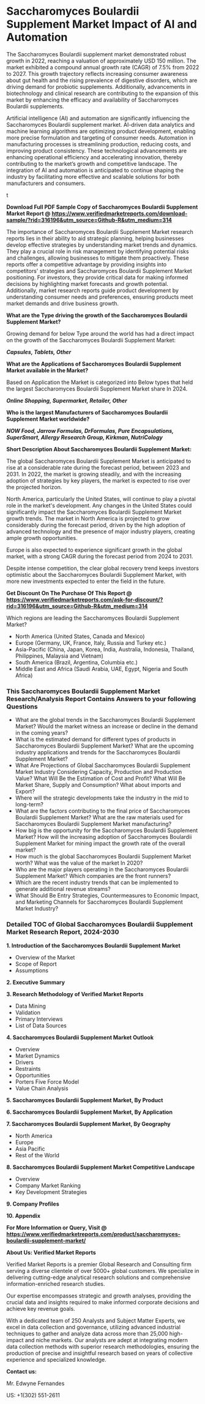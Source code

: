<meta name="title" content="Global Saccharomyces Boulardii Supplement Market Impact of AI and Automation"><meta name="description" content="The Saccharomyces Boulardii supplement market demonstrated robust growth in 2022, reaching a valuation of approximately USD 150 million. The market exhibited a compoun"><meta name="title" content="Saccharomyces Boulardii Supplement Market Size, Share, Scope, Trends, Growth, Opportunities, Analysis, Forecast"><h1>Saccharomyces Boulardii Supplement Market Impact of AI and Automation</h1><p>The Saccharomyces Boulardii supplement market demonstrated robust growth in 2022, reaching a valuation of approximately USD 150 million. The market exhibited a compound annual growth rate (CAGR) of 7.5% from 2022 to 2027. This growth trajectory reflects increasing consumer awareness about gut health and the rising prevalence of digestive disorders, which are driving demand for probiotic supplements. Additionally, advancements in biotechnology and clinical research are contributing to the expansion of this market by enhancing the efficacy and availability of Saccharomyces Boulardii supplements.</p><p>Artificial intelligence (AI) and automation are significantly influencing the Saccharomyces Boulardii supplement market. AI-driven data analytics and machine learning algorithms are optimizing product development, enabling more precise formulation and targeting of consumer needs. Automation in manufacturing processes is streamlining production, reducing costs, and improving product consistency. These technological advancements are enhancing operational efficiency and accelerating innovation, thereby contributing to the market’s growth and competitive landscape. The integration of AI and automation is anticipated to continue shaping the industry by facilitating more effective and scalable solutions for both manufacturers and consumers.</p>t</p><p id="" class=""><strong>Download Full PDF Sample Copy of Saccharomyces Boulardii Supplement Market Report @ <a href="https://www.verifiedmarketreports.com/download-sample/?rid=316196&utm_source=Github-R&utm_medium=314" target="_blank">https://www.verifiedmarketreports.com/download-sample/?rid=316196&utm_source=Github-R&utm_medium=314</a></strong></p><p>The importance of&nbsp;Saccharomyces Boulardii Supplement Market research reports lies in their ability to aid strategic planning, helping businesses develop effective strategies by understanding market trends and dynamics. They play a crucial role in risk management by identifying potential risks and challenges, allowing businesses to mitigate them proactively. These reports offer a competitive advantage by providing insights into competitors' strategies and Saccharomyces Boulardii Supplement Market positioning. For investors, they provide critical data for making informed decisions by highlighting market forecasts and growth potential. Additionally, market research reports guide product development by understanding consumer needs and preferences, ensuring products meet market demands and drive business growth.</p><p><strong>What are the&nbsp;Type driving the growth of the Saccharomyces Boulardii Supplement Market?</strong></p><p id="" class="">Growing demand for below Type around the world has had a direct impact on the growth of the Saccharomyces Boulardii Supplement Market:</p><em><strong>Capsules, Tablets, Other</strong></em></p><strong>What are the&nbsp;Applications&nbsp;of Saccharomyces Boulardii Supplement Market available in the Market?</strong></p><p id="" class="">Based on Application the Market is categorized into Below types that held the largest Saccharomyces Boulardii Supplement Market share In 2024.</p><em><strong>Online Shopping, Supermarket, Retailer, Other</strong></em></p><strong>Who is the largest Manufacturers of Saccharomyces Boulardii Supplement Market worldwide?</strong></p><p><em><strong>NOW Food, Jarrow Formulas, DrFormulas, Pure Encapsulations, SuperSmart, Allergy Research Group, Kirkman, NutriCology</strong></em></p><p id="" class=""><strong>Short Description About Saccharomyces Boulardii Supplement Market:</strong></p><p>The global Saccharomyces Boulardii Supplement Market is anticipated to rise at a considerable rate during the forecast period, between 2023 and 2031. In 2022, the market is growing steadily, and with the increasing adoption of strategies by key players, the market is expected to rise over the projected horizon.</p><p>North America, particularly the United States, will continue to play a pivotal role in the market's development. Any changes in the United States could significantly impact the Saccharomyces Boulardii Supplement Market growth trends. The market in North America is projected to grow considerably during the forecast period, driven by the high adoption of advanced technology and the presence of major industry players, creating ample growth opportunities.</p><p>Europe is also expected to experience significant growth in the global market, with a strong CAGR during the forecast period from 2024 to 2031.</p><p>Despite intense competition, the clear global recovery trend keeps investors optimistic about the Saccharomyces Boulardii Supplement Market, with more new investments expected to enter the field in the future.</p><p id="" class=""><strong>Get Discount On The Purchase Of This Report @ <a href="https://www.verifiedmarketreports.com/ask-for-discount/?rid=316196&utm_source=Github-R&utm_medium=314" target="_blank">https://www.verifiedmarketreports.com/ask-for-discount/?rid=316196&utm_source=Github-R&utm_medium=314</a></strong></p>Which regions are leading the Saccharomyces Boulardii Supplement Market?</p><ul><li>North America (United States, Canada and Mexico)</li><li>Europe (Germany, UK, France, Italy, Russia and Turkey etc.)</li><li>Asia-Pacific (China, Japan, Korea, India, Australia, Indonesia, Thailand, Philippines, Malaysia and Vietnam)</li><li>South America (Brazil, Argentina, Columbia etc.)</li><li>Middle East and Africa (Saudi Arabia, UAE, Egypt, Nigeria and South Africa)</li></ul><h3 id="" class="">This Saccharomyces Boulardii Supplement Market Research/Analysis Report Contains Answers to your following Questions</h3><ul><li>What are the global trends in the Saccharomyces Boulardii Supplement Market? Would the market witness an increase or decline in the demand in the coming years?</li><li>What is the estimated demand for different types of products in Saccharomyces Boulardii Supplement Market? What are the upcoming industry applications and trends for the Saccharomyces Boulardii Supplement Market?</li><li>What Are Projections of Global Saccharomyces Boulardii Supplement Market Industry Considering Capacity, Production and Production Value? What Will Be the Estimation of Cost and Profit? What Will Be Market Share, Supply and Consumption? What about imports and Export?</li><li>Where will the strategic developments take the industry in the mid to long-term?</li><li>What are the factors contributing to the final price of Saccharomyces Boulardii Supplement Market? What are the raw materials used for Saccharomyces Boulardii Supplement Market manufacturing?</li><li>How big is the opportunity for the Saccharomyces Boulardii Supplement Market? How will the increasing adoption of Saccharomyces Boulardii Supplement Market for mining impact the growth rate of the overall market?</li><li>How much is the global Saccharomyces Boulardii Supplement Market worth? What was the value of the market In 2020?</li><li>Who are the major players operating in the Saccharomyces Boulardii Supplement Market? Which companies are the front runners?</li><li>Which are the recent industry trends that can be implemented to generate additional revenue streams?</li><li>What Should Be Entry Strategies, Countermeasures to Economic Impact, and Marketing Channels for Saccharomyces Boulardii Supplement Market Industry?</li></ul><h3 id="" class="">Detailed TOC of Global Saccharomyces Boulardii Supplement Market Research Report, 2024-2030</h3><p id="" class=""><strong>1. Introduction of the Saccharomyces Boulardii Supplement Market</strong></p><ul><li>Overview of the Market</li><li>Scope of Report</li><li>Assumptions</li></ul><p id="" class=""><strong>2. Executive Summary</strong></p><p id="" class=""><strong>3. Research Methodology of Verified Market Reports</strong></p><ul><li>Data Mining</li><li>Validation</li><li>Primary Interviews</li><li>List of Data Sources</li></ul><p id="" class=""><strong>4. Saccharomyces Boulardii Supplement Market Outlook</strong></p><ul><li>Overview</li><li>Market Dynamics</li><li>Drivers</li><li>Restraints</li><li>Opportunities</li><li>Porters Five Force Model</li><li>Value Chain Analysis</li></ul><p id="" class=""><strong>5. Saccharomyces Boulardii Supplement Market, By Product</strong></p><p id="" class=""><strong>6. Saccharomyces Boulardii Supplement Market, By Application</strong></p><p id="" class=""><strong>7. Saccharomyces Boulardii Supplement Market, By Geography</strong></p><ul><li>North America</li><li>Europe</li><li>Asia Pacific</li><li>Rest of the World</li></ul><p id="" class=""><strong>8. Saccharomyces Boulardii Supplement Market Competitive Landscape</strong></p><ul><li>Overview</li><li>Company Market Ranking</li><li>Key Development Strategies</li></ul><p id="" class=""><strong>9. Company Profiles</strong></p><p id="" class=""><strong>10. Appendix</strong></p><p id="" class=""><strong>For More Information or Query, Visit @ <a href="https://www.verifiedmarketreports.com/product/saccharomyces-boulardii-supplement-market/" target="_blank">https://www.verifiedmarketreports.com/product/saccharomyces-boulardii-supplement-market/</a></strong></p><p id="" class=""><strong>About Us: Verified Market Reports</strong></p><p id="" class="">Verified Market Reports is a premier Global Research and Consulting firm serving a diverse clientele of over 5000+ global customers. We specialize in delivering cutting-edge analytical research solutions and comprehensive information-enriched research studies.</p><p id="" class="">Our expertise encompasses strategic and growth analyses, providing the crucial data and insights required to make informed corporate decisions and achieve key revenue goals.</p><p id="" class="">With a dedicated team of 250 Analysts and Subject Matter Experts, we excel in data collection and governance, utilizing advanced industrial techniques to gather and analyze data across more than 25,000 high-impact and niche markets. Our analysts are adept at integrating modern data collection methods with superior research methodologies, ensuring the production of precise and insightful research based on years of collective experience and specialized knowledge.</p><p id="" class=""><strong>Contact us:</strong></p><p id="" class="">Mr. Edwyne Fernandes</p><p id="" class="">US: +1(302) 551-2611</p>